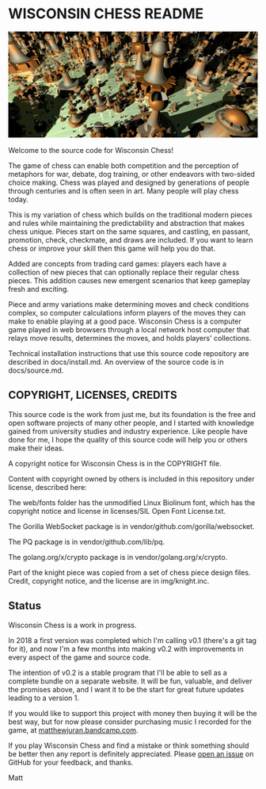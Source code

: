 # WISCONSIN CHESS README

![Splash](https://github.com/pciet/wichess/blob/master/docs/splash.jpg)

Welcome to the source code for Wisconsin Chess!

The game of chess can enable both competition and the perception of metaphors for war, debate, dog training, or other endeavors with two-sided choice making. Chess was played and designed by generations of people through centuries and is often seen in art. Many people will play chess today.

This is my variation of chess which builds on the traditional modern pieces and rules while maintaining the predictability and abstraction that makes chess unique. Pieces start on the same squares, and castling, en passant, promotion, check, checkmate, and draws are included. If you want to learn chess or improve your skill then this game will help you do that.

Added are concepts from trading card games: players each have a collection of new pieces that can optionally replace their regular chess pieces. This addition causes new emergent scenarios that keep gameplay fresh and exciting.

Piece and army variations make determining moves and check conditions complex, so computer calculations inform players of the moves they can make to enable playing at a good pace. Wisconsin Chess is a computer game played in web browsers through a local network host computer that relays move results, determines the moves, and holds players' collections.

Technical installation instructions that use this source code repository are described in docs/install.md. An overview of the source code is in docs/source.md.

## COPYRIGHT, LICENSES, CREDITS

This source code is the work from just me, but its foundation is the free and open software projects of many other people, and I started with knowledge gained from university studies and industry experience. Like people have done for me, I hope the quality of this source code will help you or others make their ideas.

A copyright notice for Wisconsin Chess is in the COPYRIGHT file.

Content with copyright owned by others is included in this repository under license, described here:

The web/fonts folder has the unmodified Linux Biolinum font, which has the copyright notice and license in licenses/SIL Open Font License.txt.

The Gorilla WebSocket package is in vendor/github.com/gorilla/websocket.

The PQ package is in vendor/github.com/lib/pq.

The golang.org/x/crypto package is in vendor/golang.org/x/crypto.

Part of the knight piece was copied from a set of chess piece design files. Credit, copyright notice, and the license are in img/knight.inc.



## Status

Wisconsin Chess is a work in progress.

In 2018 a first version was completed which I'm calling v0.1 (there's a git tag for it), and now I'm a few months into making v0.2 with improvements in every aspect of the game and source code.

The intention of v0.2 is a stable program that I'll be able to sell as a complete bundle on a separate website. It will be fun, valuable, and deliver the promises above, and I want it to be the start for great future updates leading to a version 1.

If you would like to support this project with money then buying it will be the best way, but for now please consider purchasing music I recorded for the game, at [matthewjuran.bandcamp.com](https://matthewjuran.bandcamp.com).

If you play Wisconsin Chess and find a mistake or think something should be better then any report is definitely appreciated. Please [open an issue](https://github.com/pciet/wichess/issues) on GitHub for your feedback, and thanks.

Matt